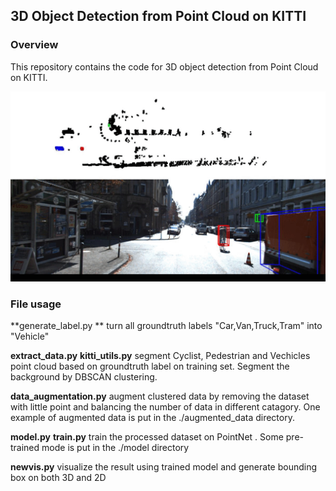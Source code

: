 ## 3D Object Detection from Point Cloud on KITTI

### Overview

This repository contains the code for 3D object detection from Point Cloud on KITTI. 

![](./images/result.gif)

### File usage

**generate_label.py ** turn all groundtruth labels "Car,Van,Truck,Tram" into "Vehicle"

**extract_data.py** **kitti_utils.py** segment Cyclist, Pedestrian and Vechicles point cloud based on groundtruth label on training set. Segment the background by DBSCAN clustering.

**data_augmentation.py** augment clustered data by removing the dataset with little point and balancing the number of data in different catagory. One example of augmented data is put in the ./augmented_data directory.

**model.py** **train.py** train the processed dataset on PointNet . Some pre-trained mode is put in the ./model directory

**newvis.py** visualize the result using trained model and generate bounding box on both 3D and 2D




